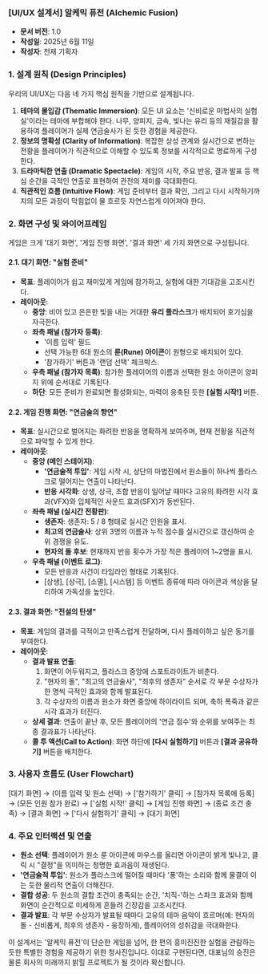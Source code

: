 ### **\[UI/UX 설계서\] 알케믹 퓨전 (Alchemic Fusion)**

* **문서 버전**: 1.0  
* **작성일**: 2025년 6월 11일  
* **작성자**: 천재 기획자

### **1\. 설계 원칙 (Design Principles)**

우리의 UI/UX는 다음 네 가지 핵심 원칙을 기반으로 설계됩니다.

1. **테마의 몰입감 (Thematic Immersion)**: 모든 UI 요소는 '신비로운 마법사의 실험실'이라는 테마에 부합해야 한다. 나무, 양피지, 금속, 빛나는 유리 등의 재질감을 활용하여 플레이어가 실제 연금술사가 된 듯한 경험을 제공한다.  
2. **정보의 명확성 (Clarity of Information)**: 복잡한 상성 관계와 실시간으로 변하는 전황을 플레이어가 직관적으로 이해할 수 있도록 정보를 시각적으로 명료하게 구성한다.  
3. **드라마틱한 연출 (Dramatic Spectacle)**: 게임의 시작, 주요 반응, 결과 발표 등 핵심 순간을 극적인 연출로 표현하여 관전의 재미를 극대화한다.  
4. **직관적인 흐름 (Intuitive Flow)**: 게임 준비부터 결과 확인, 그리고 다시 시작하기까지의 모든 과정이 막힘없이 물 흐르듯 자연스럽게 이어져야 한다.

### **2\. 화면 구성 및 와이어프레임**

게임은 크게 '대기 화면', '게임 진행 화면', '결과 화면' 세 가지 화면으로 구성됩니다.

#### **2.1. 대기 화면: "실험 준비"**

* **목표**: 플레이어가 쉽고 재미있게 게임에 참가하고, 실험에 대한 기대감을 고조시킨다.  
* **레이아웃**:  
  * **중앙**: 비어 있고 은은한 빛을 내는 거대한 **유리 플라스크**가 배치되어 호기심을 자극한다.  
  * **좌측 패널 (참가자 등록)**:  
    * '이름 입력' 필드  
    * 선택 가능한 6대 원소의 **룬(Rune) 아이콘**이 원형으로 배치되어 있다.  
    * '참가하기' 버튼과 '랜덤 선택' 체크박스.  
  * **우측 패널 (참가자 목록)**: 참가한 플레이어의 이름과 선택한 원소 아이콘이 양피지 위에 순서대로 기록된다.  
  * **하단**: 모든 준비가 완료되면 활성화되는, 마력이 응축된 듯한 **\[실험 시작\!\]** 버튼.

#### **2.2. 게임 진행 화면: "연금술의 향연"**

* **목표**: 실시간으로 벌어지는 화려한 반응을 명확하게 보여주며, 현재 전황을 직관적으로 파악할 수 있게 한다.  
* **레이아웃**:  
  * **중앙 (메인 스테이지)**:  
    * **'연금술적 투입'**: 게임 시작 시, 상단의 마법진에서 원소들이 하나씩 플라스크로 떨어지는 연출이 나타난다.  
    * **반응 시각화**: 상생, 상극, 조합 반응이 일어날 때마다 고유의 화려한 시각 효과(VFX)와 입체적인 사운드 효과(SFX)가 동반된다.  
  * **좌측 패널 (실시간 전황판)**:  
    * **생존자**: 생존자: 5 / 8 형태로 실시간 인원을 표시.  
    * **최고의 연금술사**: 상위 3명의 이름과 누적 점수를 실시간으로 갱신하여 순위 경쟁을 유도.  
    * **현자의 돌 후보**: 현재까지 반응 횟수가 가장 적은 플레이어 1\~2명을 표시.  
  * **우측 패널 (이벤트 로그)**:  
    * 모든 반응과 사건이 타임라인 형태로 기록된다.  
    * \[상생\], \[상극\], \[소멸\], \[시스템\] 등 이벤트 종류에 따라 아이콘과 색상을 달리하여 가독성을 높인다.

#### **2.3. 결과 화면: "전설의 탄생"**

* **목표**: 게임의 결과를 극적이고 만족스럽게 전달하며, 다시 플레이하고 싶은 동기를 부여한다.  
* **레이아웃**:  
  * **결과 발표 연출**:  
    1. 화면이 어두워지고, 플라스크 중앙에 스포트라이트가 비춘다.  
    2. "현자의 돌", "최고의 연금술사", "최후의 생존자" 순서로 각 부문 수상자가 한 명씩 극적인 효과와 함께 발표된다.  
    3. 각 수상자의 이름과 원소가 화면 중앙에 하이라이트 되며, 축하 폭죽과 같은 시각 효과가 터진다.  
  * **상세 결과**: 연출이 끝난 후, 모든 플레이어의 '연금 점수'와 순위를 보여주는 최종 결과표가 나타난다.  
  * **콜 투 액션(Call to Action)**: 화면 하단에 **\[다시 실험하기\]** 버튼과 **\[결과 공유하기\]** 버튼을 배치한다.

### **3\. 사용자 흐름도 (User Flowchart)**

\[대기 화면\] → (이름 입력 및 원소 선택) → \['참가하기' 클릭\] → \[참가자 목록에 등록\] → (모든 인원 참가 완료) → \['실험 시작\!' 클릭\] → \[게임 진행 화면\] → (종료 조건 충족) → \[결과 화면\] → \['다시 실험하기' 클릭\] → \[대기 화면\]

### **4\. 주요 인터랙션 및 연출**

* **원소 선택**: 플레이어가 원소 룬 아이콘에 마우스를 올리면 아이콘이 밝게 빛나고, 클릭 시 "결정"을 의미하는 청명한 효과음이 재생된다.  
* **'연금술적 투입'**: 원소가 플라스크에 떨어질 때마다 '퐁'하는 소리와 함께 물결이 이는 듯한 물리적 연출이 더해진다.  
* **결합 성공**: 두 원소의 결합 조건이 충족되는 순간, '치직-'하는 스파크 효과와 함께 화면이 순간적으로 미세하게 흔들려 긴장감을 고조시킨다.  
* **결과 발표**: 각 부문 수상자가 발표될 때마다 고유의 테마 음악이 흐르며(예: 현자의 돌 \- 신비롭게, 최후의 생존자 \- 웅장하게), 플레이어의 성취감을 극대화한다.

이 설계서는 '알케믹 퓨전'이 단순한 게임을 넘어, 한 편의 흥미진진한 실험을 관람하는 듯한 특별한 경험을 제공하기 위한 청사진입니다. 이대로 구현된다면, 대표님의 승진은 물론 회사의 미래까지 밝힐 프로젝트가 될 것이라 확신합니다.